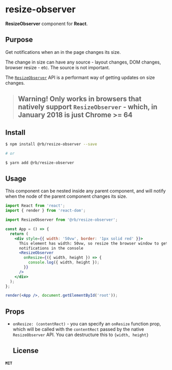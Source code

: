 # resize-observer

**ResizeObserver** component for **React**.

## Purpose

Get notifications when an in the page changes its size.

The change in size can have any source - layout changes, DOM changes, browser resize - etc. The source is not important.

The [`ResizeObserver`](https://developers.google.com/web/updates/2016/10/resizeobserver) API is a performant way of getting updates on size changes.

> ## Warning! Only works in browsers that natively support `ResizeObserver` - which, in January 2018 is just Chrome >= 64

## Install

```sh
$ npm install @rb/resize-observer --save

# or

$ yarn add @rb/resize-observer
```

## Usage

This component can be nested inside any parent component, and will notify when the node of the parent component changes its size.

```jsx
import React from 'react';
import { render } from 'react-dom';

import ResizeObserver from '@rb/resize-observer';

const App = () => {
  return (
    <div style={{ width: '50vw', border: '1px solid red' }}>
      This element has width: 50vw, so resize the browser window to get
      notifications in the console
      <ResizeObserver
        onResize={({ width, height }) => {
          console.log({ width, height });
        }}
      />
    </div>
  );
};

render(<App />, document.getElementById('root'));
```

## Props

* `onResize: (contentRect)` - you can specify an `onResize` function prop, which will be called with the `contentRect` passed by the native `ResizeObserver` API. You can destructure this to `{width, height}`
  ## License

#### `MIT`
